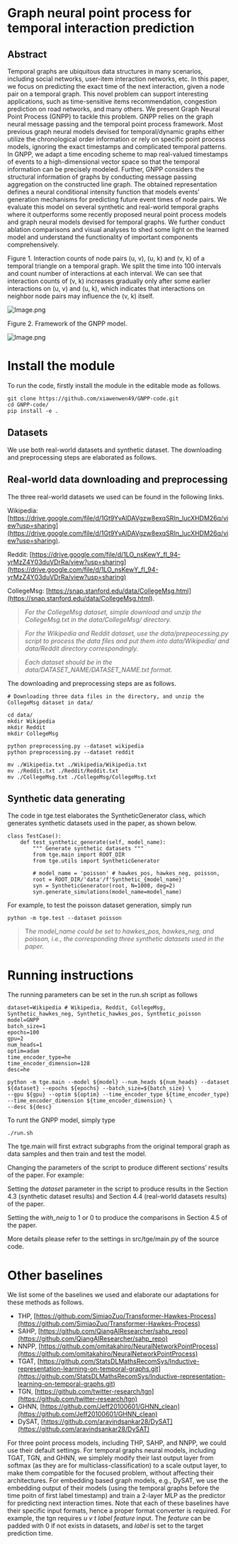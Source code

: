 # Graph neural point process for temporal interaction prediction

## Abstract

Temporal graphs are ubiquitous data structures in many scenarios, including social networks, user-item interaction networks, etc. In this paper, we focus on predicting the exact time of the next interaction, given a node pair on a temporal graph. This novel problem can support interesting applications, such as time-sensitive items recommendation, congestion prediction on road networks, and many others. We present Graph Neural Point Process (GNPP) to tackle this problem. GNPP relies on the graph neural message passing and the temporal point process framework. Most previous graph neural models devised for temporal/dynamic graphs either utilize the chronological order information or rely on specific point process models, ignoring the exact timestamps and complicated temporal patterns. In GNPP, we adapt a time encoding scheme to map real-valued timestamps of events to a high-dimensional vector space so that the temporal information can be precisely modeled. Further, GNPP considers the structural information of graphs by conducting message passing aggregation on the constructed line graph. The obtained representation defines a neural conditional intensity function that models events' generation mechanisms for predicting future event times of node pairs. We evaluate this model on several synthetic and real-world temporal graphs where it outperforms some recently proposed neural point process models and graph neural models devised for temporal graphs. We further conduct ablation comparisons and visual analyses to shed some light on the learned model and understand the functionality of important components comprehensively.

Figure 1. Interaction counts of node pairs (u, v), (u, k) and (v, k) of a temporal triangle on a temporal graph. We split the time into 100 intervals and count number of interactions at each interval. We can see that interaction counts of (v, k) increases gradually only after some earlier interactions on (u, v) and (u, k), which indicates that interactions on neighbor node pairs may influence the (v, k) itself.

![Image.png](Image.png)

Figure 2. Framework of the GNPP model.

![Image.png](Image%20(2).png)

# Install the module

To run the code, firstly install the module in the editable mode as follows.

```other
git clone https://github.com/xiawenwen49/GNPP-code.git
cd GNPP-code/
pip install -e .
```

## Datasets

We use both real-world datasets and synthetic dataset. The downloading and preprocessing steps are elaborated as follows.

## Real-world data downloading and preprocessing

The three real-world datasets we used can be found in the following links.

Wikipedia: [https://drive.google.com/file/d/1Gt9YvAlDAVgzw8exqSRIn_lucXHDM26q/view?usp=sharing](https://drive.google.com/file/d/1Gt9YvAlDAVgzw8exqSRIn_lucXHDM26q/view?usp=sharing).

Reddit: [https://drive.google.com/file/d/1LO_nsKewY_fI_94-yrMzZ4Y03duVDrRa/view?usp=sharing](https://drive.google.com/file/d/1LO_nsKewY_fI_94-yrMzZ4Y03duVDrRa/view?usp=sharing)

CollegeMsg: [https://snap.stanford.edu/data/CollegeMsg.html](https://snap.stanford.edu/data/CollegeMsg.html).

> *For the CollegeMsg dataset, simple download and unzip the CollegeMsg.txt in the data/CollegeMsg/ directory.*

> *For the Wikipedia and Reddit dataset, use the data/prepeocessing.py script to process the data files and put them into data/Wikipedia/ and data/Reddit directory correspondingly.*

> *Each dataset should be in the data/DATASET_NAME/DATASET_NAME.txt format.*

The downloading and preprocessing steps are as follows.

```other
# Downloading three data files in the directory, and unzip the CollegeMsg dataset in data/

cd data/
mkdir Wikipedia
mkdir Reddit
mkdir CollegeMsg

python preprocessing.py --dataset wikipedia
python preprocessing.py --dataset reddit

mv ./Wikipedia.txt ./Wikipedia/Wikipedia.txt
mv ./Reddit.txt ./Reddit/Reddit.txt
mv ./CollegeMsg.txt ./CollegeMsg/CollegeMsg.txt
```

## Synthetic data generating

The code in tge.test elaborates the SyntheticGenerator class, which generates synthetic datasets used in the paper, as shown below.

```other
class TestCase():
    def test_synthetic_generate(self, model_name):
        """ Generate synthetic datasets """
        from tge.main import ROOT_DIR
        from tge.utils import SyntheticGenerator
        
        # model_name = 'poisson' # hawkes_pos, hawkes_neg, poisson,
        root = ROOT_DIR/'data'/f'Synthetic_{model_name}'
        syn = SyntheticGenerator(root, N=1000, deg=2)
        syn.generate_simulations(model_name=model_name)
```

For example, to test the poisson dataset generation, simply run

```other
python -m tge.test --dataset poisson
```

> T*he model_name could be set to hawkes_pos, hawkes_neg, and poisson, i.e., the corresponding three synthetic datasets used in the paper.*

# Running instructions

The running parameters can be set in the run.sh script as follows

```other
dataset=Wikipedia # Wikipedia, Reddit, CollegeMsg, Synthetic_hawkes_neg, Synthetic_hawkes_pos, Synthetic_poisson
model=GNPP
batch_size=1
epochs=100
gpu=2
num_heads=1
optim=adam
time_encoder_type=he
time_encoder_dimension=128
desc=he

python -m tge.main --model ${model} --num_heads ${num_heads} --dataset ${dataset} --epochs ${epochs} --batch_size=${batch_size} \
--gpu ${gpu} --optim ${optim} --time_encoder_type ${time_encoder_type} --time_encoder_dimension ${time_encoder_dimension} \
--desc ${desc}
```

To runt the GNPP model, simply type

```other
./run.sh
```

The tge.main will first extract subgraphs from the original temporal graph as data samples and then train and test the model.

Changing the parameters of the script to produce different sections’ results of the paper. For example:

Setting the *dataset* parameter in the script to produce results in the Section 4.3 (synthetic dataset results) and Section 4.4 (real-world datasets results) of the paper.

Setting the *with_neig* to 1 or 0 to produce the comparisons in Section 4.5 of the paper.

More details please refer to the settings in src/tge/main.py of the source code.

# Other baselines

We list some of the baselines we used and elaborate our adaptations for these methods as follows.

- THP, [https://github.com/SimiaoZuo/Transformer-Hawkes-Process](https://github.com/SimiaoZuo/Transformer-Hawkes-Process)
- SAHP, [https://github.com/QiangAIResearcher/sahp_repo](https://github.com/QiangAIResearcher/sahp_repo)
- NNPP, [https://github.com/omitakahiro/NeuralNetworkPointProcess](https://github.com/omitakahiro/NeuralNetworkPointProcess)
- TGAT, [https://github.com/StatsDLMathsRecomSys/Inductive-representation-learning-on-temporal-graphs.git](https://github.com/StatsDLMathsRecomSys/Inductive-representation-learning-on-temporal-graphs.git)
- TGN, [https://github.com/twitter-research/tgn](https://github.com/twitter-research/tgn)
- GHNN, [https://github.com/Jeff20100601/GHNN_clean](https://github.com/Jeff20100601/GHNN_clean)
- DySAT, [https://github.com/aravindsankar28/DySAT](https://github.com/aravindsankar28/DySAT)

For three point process models, including THP, SAHP, and NNPP, we could use their default settings. For temporal graphs neural models, including TGAT, TGN, and GHNN, we simplely modify their last output layer from softmax (as they are for multiclass-classification) to a scale output layer, to make them compatible for the focused problem, without affecting their architectures. For embedding based graph models, e.g., DySAT, we use the embedding output of their models (using the temporal graphs before the time poitn of first label timestamp) and train a 2-layer MLP as the predictor for predicting next interaction times.
Note that each of these baselines have their specific input formats, hence a proper format converter is required.
For example, the tgn requires *u v t label feature* input. The *feature* can be padded with 0 if not exists in datasets, and *label* is set to the target prediction time.